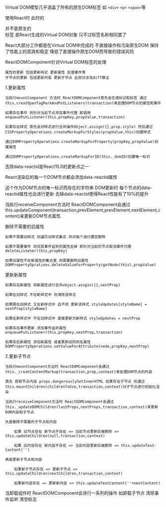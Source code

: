 Virtual DOM模型几乎涵盖了所有的原生DOM标签 如 `<div>` `<p>` `<span>`等 

使用React时 此时的<div>并不是原生的<div>标签 是React生成的Virtual DOM对象 只不过标签名称相同罢了 
    
React大部分工作都是在Virtual DOM中完成的 不直接操作和污染原生DOM 保持了性能上的高效和稳定 降低了直接操作原生DOM而导致的错误风险

ReactDOMComponent针对Virtual DOM标签的处理

    属性的更新 包括更新样式 更新属性 处理事件等
    子节点的更新 包括更新内容 更新子节点 此部分涉及diff算法

1.更新属性

    当执行mountComponent 方法时 ReactDOMComponent首先会生成标记和标签 通过 this.creatOpenTagMarkAndPutListeners(transaction)来处理DOM节点的属性和事件
    
    如果存在事件 则针对当前节点添加事件代理 即调用enqueuePutListener(this,propKey,propValue,transaction)
    
    如果存在样式 首先会对样式进行合并操作Object.assign({},prop.style) 然后通过CSSPropertyOperations.createMarkupForStyles(propValue,this)创建样式
    
    通过DOMPropertyOperations.createMarkupForProperty(propKey,propValue)创建属性
    
    通过DOMPropertyOperations.createMarkupForID(this._domID)创建唯一标识

去除data-reactid是React15.0的更新点之一 

React渲染后的每一个DOM节点都会添加data-reactid属性 

这个作为DOM节点的唯一标识而存在的字符串 DOM更新时 每个节点的data-reactid属性也会进行更新 去掉data-reactid使得React性能有了10%的提升

当执行receiveComponent方法时 ReactDOMComponent会通过this.updateComponent(transaction,prevElement,prevElement,nextElement,content)来更新DOM节点属性

删除不需要的旧属性 

    如果不需要旧样式 则遍历旧样式集合 并对每个进行置空删除 
    
    如果不需要事件 则将其事件监听的属性去掉 即针对当前的节点取消事件代理deleteListener(this,propKey)
    
    如果旧属性不在新属性的集合里 则需要删除旧属性DOMPropertyOprations.deleteValueForProperty(getNode(this),propValue)
    
更新新属性

    如果存在新属性 将新属性进行合并object.assgin({},nextProp)
    
    如果在旧样式 不在新样式中 则清除该样式 
    
    如果既在旧样式 又在新样式中 且不同 更新该样式 styleUpdates[styleName] = nextProp[styleName]
    
    如果在新样式中 不在旧样式中 直接更新为新样式 styleUpdates = nextProp
    
    如果存在事件更新 添加事件监听属性enqueuePutListener(this,propKey,nextProp,transaction)
    
    如果存在新属性 添加新属性 或者更新旧的同名属性DOMPropertyOperations.setValueForAttribute(node,propKey,nextProp)

2.更新子节点

    当执行mountComponent方法时 ReactDOMComponent会通过this._creatContentMarkup(transaction,prop,context)来处理DOM节点的内容
    
    首先 获取节点内容 props.dangerouslySetInnerHTML 如果存在子节点 则通过this.mountChildren(childrenToUse,transaction,context)对子节点进行初始化渲染
    
    当执行receiveComponent方法时 ReactDOMComponent会通过this._updateDOMChildren(lastProps,nextProps,transaction,context)来更新DOM内容和子节点

    先是删除不需要的子节点和内容
    
        如果 旧节点存在 新节点不存在 => 当前节点更新后被删除 => this.updateChildren(null,transaction,context)
        
        如果 旧内容存在 新内容不存在 => 当前内容更新后被删除 => this.updateText-Content('')
    
    再是更新子节点和内容 
    
        如果新子节点存在 => 更新子节点 => this.updateChildren(nextChildren,transaction,context)
        
        如果新内容存在 => 更新新内容 => this.updateTextContent(''+nextContent)

当卸载组件时 ReactDOMComponent会进行一系列的操作 如卸载子节点 清除事件监听 清空标志
